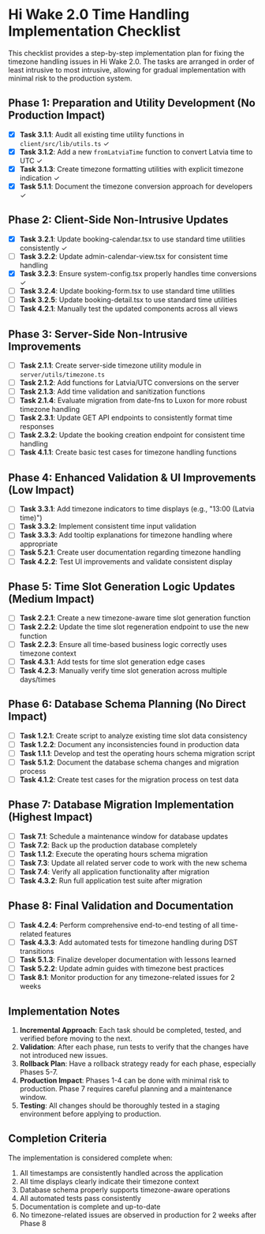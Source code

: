 # Hi Wake 2.0 Time Handling Implementation Checklist

This checklist provides a step-by-step implementation plan for fixing the timezone handling issues in Hi Wake 2.0. The tasks are arranged in order of least intrusive to most intrusive, allowing for gradual implementation with minimal risk to the production system.

## Phase 1: Preparation and Utility Development (No Production Impact)

- [x] **Task 3.1.1**: Audit all existing time utility functions in `client/src/lib/utils.ts` ✓
- [x] **Task 3.1.2**: Add a new `fromLatviaTime` function to convert Latvia time to UTC ✓
- [x] **Task 3.1.3**: Create timezone formatting utilities with explicit timezone indication ✓
- [x] **Task 5.1.1**: Document the timezone conversion approach for developers ✓

## Phase 2: Client-Side Non-Intrusive Updates

- [x] **Task 3.2.1**: Update booking-calendar.tsx to use standard time utilities consistently ✓
- [ ] **Task 3.2.2**: Update admin-calendar-view.tsx for consistent time handling
- [x] **Task 3.2.3**: Ensure system-config.tsx properly handles time conversions ✓
- [ ] **Task 3.2.4**: Update booking-form.tsx to use standard time utilities
- [ ] **Task 3.2.5**: Update booking-detail.tsx to use standard time utilities
- [ ] **Task 4.2.1**: Manually test the updated components across all views

## Phase 3: Server-Side Non-Intrusive Improvements

- [ ] **Task 2.1.1**: Create server-side timezone utility module in `server/utils/timezone.ts`
- [ ] **Task 2.1.2**: Add functions for Latvia/UTC conversions on the server
- [ ] **Task 2.1.3**: Add time validation and sanitization functions
- [ ] **Task 2.1.4**: Evaluate migration from date-fns to Luxon for more robust timezone handling
- [ ] **Task 2.3.1**: Update GET API endpoints to consistently format time responses
- [ ] **Task 2.3.2**: Update the booking creation endpoint for consistent time handling
- [ ] **Task 4.1.1**: Create basic test cases for timezone handling functions

## Phase 4: Enhanced Validation & UI Improvements (Low Impact)

- [ ] **Task 3.3.1**: Add timezone indicators to time displays (e.g., "13:00 (Latvia time)")
- [ ] **Task 3.3.2**: Implement consistent time input validation
- [ ] **Task 3.3.3**: Add tooltip explanations for timezone handling where appropriate
- [ ] **Task 5.2.1**: Create user documentation regarding timezone handling
- [ ] **Task 4.2.2**: Test UI improvements and validate consistent display

## Phase 5: Time Slot Generation Logic Updates (Medium Impact)

- [ ] **Task 2.2.1**: Create a new timezone-aware time slot generation function
- [ ] **Task 2.2.2**: Update the time slot regeneration endpoint to use the new function
- [ ] **Task 2.2.3**: Ensure all time-based business logic correctly uses timezone context
- [ ] **Task 4.3.1**: Add tests for time slot generation edge cases
- [ ] **Task 4.2.3**: Manually verify time slot generation across multiple days/times

## Phase 6: Database Schema Planning (No Direct Impact)

- [ ] **Task 1.2.1**: Create script to analyze existing time slot data consistency
- [ ] **Task 1.2.2**: Document any inconsistencies found in production data
- [ ] **Task 1.1.1**: Develop and test the operating hours schema migration script
- [ ] **Task 5.1.2**: Document the database schema changes and migration process
- [ ] **Task 4.1.2**: Create test cases for the migration process on test data

## Phase 7: Database Migration Implementation (Highest Impact)

- [ ] **Task 7.1**: Schedule a maintenance window for database updates
- [ ] **Task 7.2**: Back up the production database completely
- [ ] **Task 1.1.2**: Execute the operating hours schema migration
- [ ] **Task 7.3**: Update all related server code to work with the new schema
- [ ] **Task 7.4**: Verify all application functionality after migration
- [ ] **Task 4.3.2**: Run full application test suite after migration

## Phase 8: Final Validation and Documentation

- [ ] **Task 4.2.4**: Perform comprehensive end-to-end testing of all time-related features
- [ ] **Task 4.3.3**: Add automated tests for timezone handling during DST transitions
- [ ] **Task 5.1.3**: Finalize developer documentation with lessons learned
- [ ] **Task 5.2.2**: Update admin guides with timezone best practices
- [ ] **Task 8.1**: Monitor production for any timezone-related issues for 2 weeks

## Implementation Notes

1. **Incremental Approach**: Each task should be completed, tested, and verified before moving to the next.
2. **Validation**: After each phase, run tests to verify that the changes have not introduced new issues.
3. **Rollback Plan**: Have a rollback strategy ready for each phase, especially Phases 5-7.
4. **Production Impact**: Phases 1-4 can be done with minimal risk to production. Phase 7 requires careful planning and a maintenance window.
5. **Testing**: All changes should be thoroughly tested in a staging environment before applying to production.

## Completion Criteria

The implementation is considered complete when:

1. All timestamps are consistently handled across the application
2. All time displays clearly indicate their timezone context
3. Database schema properly supports timezone-aware operations
4. All automated tests pass consistently
5. Documentation is complete and up-to-date
6. No timezone-related issues are observed in production for 2 weeks after Phase 8